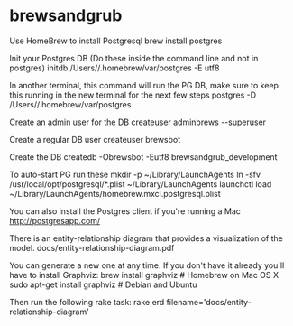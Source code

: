 # brewsandgrub

Use HomeBrew to install Postgresql
  brew install postgres

Init your Postgres DB (Do these inside the command line and not in postgres)
  initdb /Users/<your username>/.homebrew/var/postgres -E utf8

In another terminal, this command will run the PG DB, make sure to keep this running in the new terminal for the next few steps
  postgres -D /Users/<your username>/.homebrew/var/postgres

Create an admin user for the DB
  createuser adminbrews --superuser

Create a regular DB user
  createuser brewsbot

Create the DB
  createdb -Obrewsbot -Eutf8 brewsandgrub_development

To auto-start PG run these
  mkdir -p ~/Library/LaunchAgents
  ln -sfv /usr/local/opt/postgresql/*.plist ~/Library/LaunchAgents
  launchctl load ~/Library/LaunchAgents/homebrew.mxcl.postgresql.plist

You can also install the Postgres client if you're running a Mac
http://postgresapp.com/

There is an entity-relationship diagram that provides a visualization of the model.
  docs/entity-relationship-diagram.pdf

You can generate a new one at any time.  If you don't have it already you'll have to install Graphviz:
  brew install graphviz           # Homebrew on Mac OS X
  sudo apt-get install graphviz   # Debian and Ubuntu

Then run the following rake task:
  rake erd filename='docs/entity-relationship-diagram'
